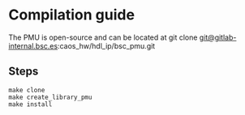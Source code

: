 # Compilation guide

The PMU is open-source and can be located at git clone git@gitlab-internal.bsc.es:caos_hw/hdl_ip/bsc_pmu.git

## Steps
```
make clone
make create_library_pmu
make install
```